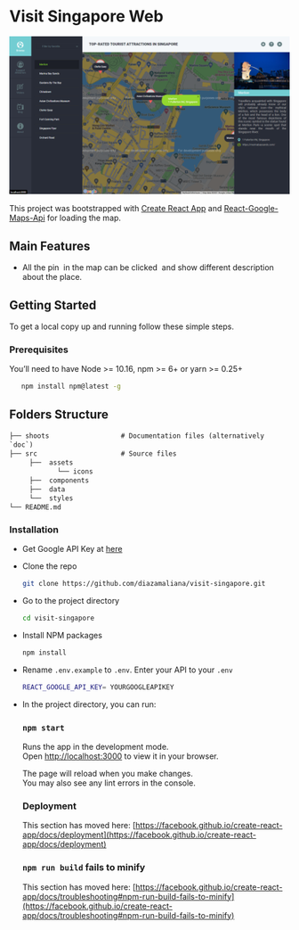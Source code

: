 # Visit Singapore Web 
![Screenshoots](shoots/shoots_1.png)

This project was bootstrapped with [Create React App](https://github.com/facebook/create-react-app) and 
[React-Google-Maps-Api](https://react-google-maps-api-docs.netlify.app/) for loading the map.

## Main Features
- All the pin ​ in the map can be clicked ​ and show different ​ description about the place.

## Getting Started
 To get a local copy up and running follow these simple steps.

### Prerequisites
You’ll need to have Node >= 10.16, npm >= 6+ or yarn >= 0.25+
```bash 
   npm install npm@latest -g
```
## Folders Structure

    ├── shoots                  # Documentation files (alternatively `doc`)
    ├── src                     # Source files 
         ├──  assets            
                └── icons
         ├──  components        
         ├──  data               
         └──  styles
    └── README.md

### Installation
- Get Google API Key at [here](https://console.cloud.google.com/apis/credentials/key)
- Clone the repo 
    ```bash 
    git clone https://github.com/diazamaliana/visit-singapore.git
    ```
- Go to the project directory 
    ```bash 
    cd visit-singapore
    ```
- Install NPM packages
    ```bash 
    npm install
    ```
- Rename `.env.example` to `.env`. Enter your API to your `.env`
    ```bash 
    REACT_GOOGLE_API_KEY= YOURGOOGLEAPIKEY
    ```
- In the project directory, you can run:

    ### `npm start`

    Runs the app in the development mode.\
    Open [http://localhost:3000](http://localhost:3000) to view it in your browser.

    The page will reload when you make changes.\
    You may also see any lint errors in the console.

    ### Deployment

    This section has moved here: [https://facebook.github.io/create-react-app/docs/deployment](https://facebook.github.io/create-react-app/docs/deployment)

    ### `npm run build` fails to minify

    This section has moved here: [https://facebook.github.io/create-react-app/docs/troubleshooting#npm-run-build-fails-to-minify](https://facebook.github.io/create-react-app/docs/troubleshooting#npm-run-build-fails-to-minify)
